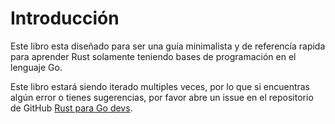 # Introducción

Este libro esta diseñado para ser una guía minimalista y de referencía rapida 
para aprender Rust solamente teniendo bases de programación en el lenguaje Go.

Este libro estará siendo iterado multiples veces, por lo que si encuentras algún 
error o tienes sugerencias, por favor abre un issue en el repositorio de GitHub
[Rust para Go devs][rust-for-go-devs].




[rust-for-go-devs]:https://github.com/RustLangES/rust-para-go-devs